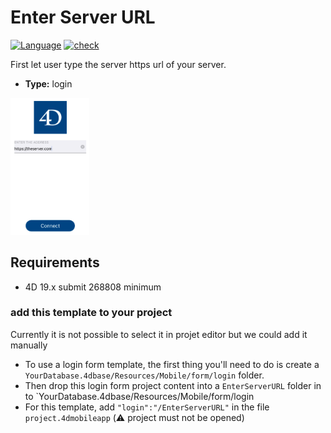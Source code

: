 # Enter Server URL

[![Language][swift-shield]][swift-url]
[![check][check-shield]][check-url]

First let user type the server https url of your server.

* **Type:** login

<img src="Screenshot.png" width="25%" height="25%"/>

## Requirements

* 4D 19.x submit 268808 minimum

### add this template to your project

Currently it is not possible to select it in projet editor but we could add it manually

* To use a login form template, the first thing you'll need to do is create a `YourDatabase.4dbase/Resources/Mobile/form/login` folder.
* Then drop this login form project content into a `EnterServerURL` folder in to `YourDatabase.4dbase/Resources/Mobile/form/login
* For this template, add `"login":"/EnterServerURL"` in the file `project.4dmobileapp` (⚠️ project must not be opened)

<!-- MARKDOWN LINKS & IMAGES -->
<!-- https://www.markdownguide.org/basic-syntax/#reference-style-links -->
[swift-shield]: http://img.shields.io/badge/language-swift-orange.svg?style=flat
[swift-url]: https://developer.apple.com/swift/
[check-shield]: https://github.com/4d-go-mobile/form-login-EnterServerURL/workflows/%E2%9C%85%20check/badge.svg
[check-url]: https://github.com/4d-go-mobile/form-login-EnterServerURL/actions?query=workflow%3A%22%E2%9C%85+check%22
